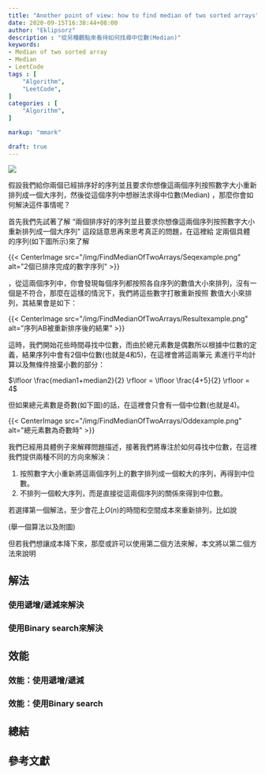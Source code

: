 ```yaml
---
title: "Another point of view: how to find median of two sorted arrays"
date: 2020-09-15T16:38:44+08:00
author: "Eklipsorz"
description : "從另種觀點來看待如何找尋中位數(Median)"
keywords:
- Median of two sorted array
- Median
- LeetCode
tags : [
    "Algorithm",
    "LeetCode",
]
categories : [
    "Algorithm",
]

markup: "mmark"

draft: true
---
```


![](/img/FindMedianOfTwoArrays/cover.jpg)


假設我們給你兩個已經排序好的序列並且要求你想像這兩個序列按照數字大小重新排列成一個大序列，然後從這個序列中想辦法求得中位數(Median)
，那麼你會如何解決這件事情呢？


首先我們先試著了解 “兩個排序好的序列並且要求你想像這兩個序列按照數字大小重新排列成一個大序列" 這段話意思再來思考真正的問題，在這裡給
定兩個具體的序列(如下圖所示)來了解

{{< CenterImage
src="/img/FindMedianOfTwoArrays/Seqexample.png"
alt="2個已排序完成的數字序列" >}}

，從這兩個序列中，你會發現每個序列都按照各自序列的數值大小來排列，沒有一個是不符合，那麼在這樣的情況下，我們將這些數字打散重新按照
數值大小來排列，其結果會是如下：

{{< CenterImage
src="/img/FindMedianOfTwoArrays/Resultexample.png"
alt="序列AB被重新排序後的結果" >}}

這時，我們開始花些時間尋找中位數，而由於總元素數是偶數所以根據中位數的定義，結果序列中會有2個中位數(也就是4和5)，在這裡會將這兩筆元
素進行平均計算以及無條件捨棄小數的部分：

$\lfloor \frac{median1+median2}{2} \rfloor = \lfloor \frac{4+5}{2} \rfloor = 4$

但如果總元素數是奇數(如下圖)的話，在這裡會只會有一個中位數(也就是4)。

{{< CenterImage
src="/img/FindMedianOfTwoArrays/Oddexample.png"
alt="總元素數為奇數時" >}}

我們已經用具體例子來解釋問題描述，接著我們將專注於如何尋找中位數，在這裡我們提供兩種不同的方向來解決：

1. 按照數字大小重新將這兩個序列上的數字排列成一個較大的序列，再得到中位數。
2. 不排列一個較大序列，而是直接從這兩個序列的關係來得到中位數。

若選擇第一個解法，至少會花上$O(n)$的時間和空間成本來重新排列，比如說

(舉一個算法以及附圖)

但若我們想讓成本降下來，那麼或許可以使用第二個方法來解，本文將以第二個方法來說明

## 解法


### 使用遞增/遞減來解決


### 使用Binary search來解決


## 效能

### 效能：使用遞增/遞減


### 效能：使用Binary search


## 總結

## 參考文獻

